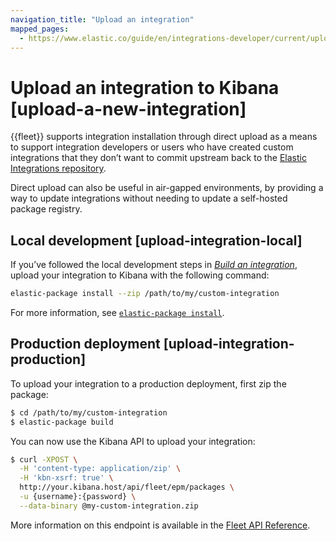 ```yaml
---
navigation_title: "Upload an integration"
mapped_pages:
  - https://www.elastic.co/guide/en/integrations-developer/current/upload-a-new-integration.html
---
```


# Upload an integration to Kibana [upload-a-new-integration]


{{fleet}} supports integration installation through direct upload as a means to support integration developers or users who have created custom integrations that they don’t want to commit upstream back to the [Elastic Integrations repository](https://github.com/elastic/integrations).

Direct upload can also be useful in air-gapped environments, by providing a way to update integrations without needing to update a self-hosted package registry.


## Local development [upload-integration-local]

If you’ve followed the local development steps in [*Build an integration*](/extend/build-new-integration.md), upload your integration to Kibana with the following command:

```bash
elastic-package install --zip /path/to/my/custom-integration
```

For more information, see [`elastic-package install`](/extend/elastic-package.md#elastic-package-install).


## Production deployment [upload-integration-production]

To upload your integration to a production deployment, first zip the package:

```bash
$ cd /path/to/my/custom-integration
$ elastic-package build
```

You can now use the Kibana API to upload your integration:

```bash
$ curl -XPOST \
  -H 'content-type: application/zip' \
  -H 'kbn-xsrf: true' \
  http://your.kibana.host/api/fleet/epm/packages \
  -u {username}:{password} \
  --data-binary @my-custom-integration.zip
```

More information on this endpoint is available in the [Fleet API Reference](https://www.elastic.co/guide/en/fleet/current/fleet-apis.html).

